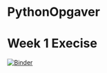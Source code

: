 # PythonOpgaver
# Week 1 Execise 
[![Binder](https://mybinder.org/badge_logo.svg)](https://mybinder.org/v2/gh/ATThorsen/PythonOpgaver/master?urlpath=Week1%2FWeek1Execises.ipynb)
